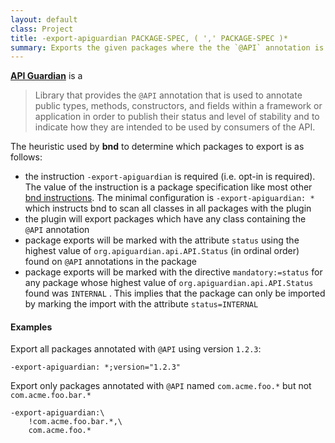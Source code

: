 ```yaml
---
layout: default
class: Project
title: -export-apiguardian PACKAGE-SPEC, ( ',' PACKAGE-SPEC )*
summary: Exports the given packages where the the `@API` annotation is found on contained classes.
---
```


**[API Guardian](https://github.com/apiguardian-team/apiguardian)** is a

> Library that provides the `@API` annotation that is used to  annotate public types, methods, constructors, and fields within a  framework or application in order to publish their status and level of  stability and to indicate how they are intended to be used by consumers  of the API.

The heuristic used by **bnd** to determine which packages to export is as follows:

-  the instruction `-export-apiguardian` is required (i.e. opt-in is required). The value of the instruction is a package specification like most other [bnd instructions](https://bnd.bndtools.org/chapters/820-instructions.html). The minimal configuration is `-export-apiguardian: *` which instructs bnd to scan all classes in all packages with the plugin
- the plugin will export packages which have any class containing the `@API` annotation
- package exports will be marked with the attribute `status` using the highest value of `org.apiguardian.api.API.Status` (in ordinal order) found on `@API` annotations in the package
- package exports will be marked with the directive `mandatory:=status` for any package whose highest value of `org.apiguardian.api.API.Status`  found was `INTERNAL` . This implies that the package can only be imported by marking the import with the attribute `status=INTERNAL` 

#### Examples

Export all packages annotated with `@API` using version `1.2.3`:

```properties
-export-apiguardian: *;version="1.2.3"
```

Export only packages annotated with `@API` named `com.acme.foo.*` but not `com.acme.foo.bar.*`

```properties
-export-apiguardian:\
	!com.acme.foo.bar.*,\
	com.acme.foo.*
```
